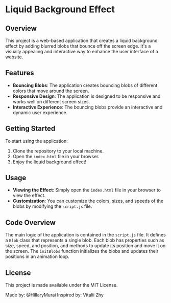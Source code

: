 # Liquid Background Effect

## Overview
This project is a web-based application that creates a liquid background effect by adding blurred blobs that bounce off the screen edge. It's a visually appealing and interactive way to enhance the user interface of a website.

## Features
- **Bouncing Blobs**: The application creates bouncing blobs of different colors that move around the screen.
- **Responsive Design**: The application is designed to be responsive and works well on different screen sizes.
- **Interactive Experience**: The bouncing blobs provide an interactive and dynamic user experience.

## Getting Started
To start using the application:
1. Clone the repository to your local machine.
2. Open the `index.html` file in your browser.
3. Enjoy the liquid background effect!

## Usage
- **Viewing the Effect**: Simply open the `index.html` file in your browser to view the effect.
- **Customization**: You can customize the colors, sizes, and speeds of the blobs by modifying the `script.js` file.

## Code Overview
The main logic of the application is contained in the `script.js` file. It defines a `Blob` class that represents a single blob. Each blob has properties such as size, speed, and position, and methods to update its position and move it on the screen. The `initBlobs` function initializes the blobs and updates their positions in an animation loop.

## License
This project is made available under the MIT License.


Made by: @HillaryMurai
Inspired by: Vitalii Zhy
